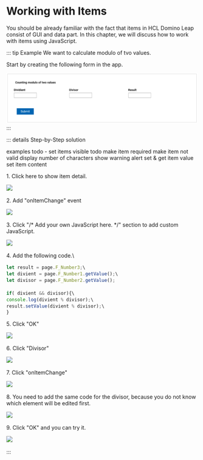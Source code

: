 # Working with Items

You should be already familiar with the fact that items in HCL Domino Leap consist of GUI and data part. In this
chapter,
we will discuss how to work with items using JavaScript.

::: tip Example
We want to calculate modulo of tvo values.

Start by creating the following form in the app.

![img_1.png](img_1.png)
:::

::: details Step-by-Step solution

examples todo  - set items visible 
todo make item required 
make item not valid 
display number of characters 
show warning alert 
set & get item value
set item content

1\. Click here to show item detail.

![](https://ajeuwbhvhr.cloudimg.io/colony-recorder.s3.amazonaws.com/files/2024-04-09/e37d7460-fb8b-459c-843e-c52cce62764b/ascreenshot.jpeg?tl_px=39,0&br_px=1114,600&force_format=png&wat_scale=95&wat=1&wat_opacity=0.7&wat_gravity=northwest&wat_url=https://colony-recorder.s3.us-west-1.amazonaws.com/images/watermarks/FB923C_standard.png&wat_pad=502,127)

2\. Add "onItemChange" event

![](https://ajeuwbhvhr.cloudimg.io/colony-recorder.s3.amazonaws.com/files/2024-04-09/da53a819-4d41-4907-b31d-3cc7075c0148/ascreenshot.jpeg?tl_px=1485,86&br_px=2560,687&force_format=png&wat_scale=95&wat=1&wat_opacity=0.7&wat_gravity=northwest&wat_url=https://colony-recorder.s3.us-west-1.amazonaws.com/images/watermarks/FB923C_standard.png&wat_pad=751,265)

3\. Click "/\* Add your own JavaScript here. \*/" section to add custom JavaScript.

![](https://ajeuwbhvhr.cloudimg.io/colony-recorder.s3.amazonaws.com/files/2024-04-09/2a3d7fea-b338-40e6-b6ff-3b78596a7573/ascreenshot.jpeg?tl_px=784,212&br_px=1859,813&force_format=png&wat_scale=95&wat=1&wat_opacity=0.7&wat_gravity=northwest&wat_url=https://colony-recorder.s3.us-west-1.amazonaws.com/images/watermarks/FB923C_standard.png&wat_pad=502,265)

4\. Add the following code.\

``` javascript
let result = page.F_Number3;\
let divient = page.F_Number1.getValue();\
let divisor = page.F_Number2.getValue();

if( divient && divisor){\
console.log(divient % divisor);\
result.setValue(divient % divisor);\
}
```

5\. Click "OK"

![](https://ajeuwbhvhr.cloudimg.io/colony-recorder.s3.amazonaws.com/files/2024-04-09/5f131335-a0a6-4146-b39b-0e581123fb53/ascreenshot.jpeg?tl_px=1082,678&br_px=2157,1279&force_format=png&wat_scale=95&wat=1&wat_opacity=0.7&wat_gravity=northwest&wat_url=https://colony-recorder.s3.us-west-1.amazonaws.com/images/watermarks/FB923C_standard.png&wat_pad=502,273)

6\. Click "Divisor"

![](https://ajeuwbhvhr.cloudimg.io/colony-recorder.s3.amazonaws.com/files/2024-04-09/c7906321-478a-4157-adf3-39f25d5ee3c6/ascreenshot.jpeg?tl_px=387,0&br_px=1462,600&force_format=png&wat_scale=95&wat=1&wat_opacity=0.7&wat_gravity=northwest&wat_url=https://colony-recorder.s3.us-west-1.amazonaws.com/images/watermarks/FB923C_standard.png&wat_pad=502,193)

7\. Click "onItemChange"

![](https://ajeuwbhvhr.cloudimg.io/colony-recorder.s3.amazonaws.com/files/2024-04-09/e013400a-2a6a-415d-b03a-0242fa9b8455/ascreenshot.jpeg?tl_px=1485,80&br_px=2560,681&force_format=png&wat_scale=95&wat=1&wat_opacity=0.7&wat_gravity=northwest&wat_url=https://colony-recorder.s3.us-west-1.amazonaws.com/images/watermarks/FB923C_standard.png&wat_pad=741,265)

8\. You need to add the same code for the divisor, because you do not know which element will be edited first.

![](https://ajeuwbhvhr.cloudimg.io/colony-recorder.s3.amazonaws.com/files/2024-04-09/f3a27da7-9f99-457b-9163-041abe4fde67/ascreenshot.jpeg?tl_px=533,256&br_px=1608,857&force_format=png&wat_scale=95&wat=1&wat_opacity=0.7&wat_gravity=northwest&wat_url=https://colony-recorder.s3.us-west-1.amazonaws.com/images/watermarks/FB923C_standard.png&wat_pad=502,265)

9\. Click "OK" and you can try it.

![](https://ajeuwbhvhr.cloudimg.io/colony-recorder.s3.amazonaws.com/files/2024-04-09/82850d12-2c87-4272-a42c-fa1a70157087/ascreenshot.jpeg?tl_px=1102,678&br_px=2177,1279&force_format=png&wat_scale=95&wat=1&wat_opacity=0.7&wat_gravity=northwest&wat_url=https://colony-recorder.s3.us-west-1.amazonaws.com/images/watermarks/FB923C_standard.png&wat_pad=502,267)

:::
